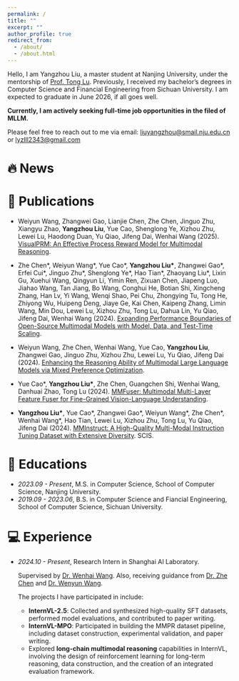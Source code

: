 ```yaml
---
permalink: /
title: ""
excerpt: ""
author_profile: true
redirect_from: 
  - /about/
  - /about.html
---
```


<span class='anchor' id='about-me'></span>

 Hello, I am Yangzhou Liu, a master student at Nanjing University, under the mentorship of [Prof. Tong Lu](https://cs.nju.edu.cn/lutong/). Previously, I received my bachelor’s degrees in Computer Science and Financial Engineering from Sichuan University. I am expected to graduate in June 2026, if all goes well.

<!-- **Currently, I am actively seeking full-time job opportunities in mllm.** -->
**Currently, I am actively seeking full-time job opportunities in the filed of MLLM.**

Please feel free to reach out to me via email: [liuyangzhou@smail.nju.edu.cn](liuyangzhou@smail.nju.edu.cn) or [lyzlll2343@gmail.com](lyzlll2343@gmail.com)

# 🔥 News

# 📝 Publications

- Weiyun Wang, Zhangwei Gao, Lianjie Chen, Zhe Chen, Jinguo Zhu, Xiangyu Zhao, **Yangzhou Liu**, Yue Cao, Shenglong Ye, Xizhou Zhu, Lewei Lu, Haodong Duan, Yu Qiao, Jifeng Dai, Wenhai Wang (2025). [VisualPRM: An Effective Process Reward Model for Multimodal Reasoning](https://arxiv.org/abs/2503.10291).

- Zhe Chen\*, Weiyun Wang\*, Yue Cao\*, **Yangzhou Liu\***, Zhangwei Gao\*, Erfei Cui\*, Jinguo Zhu\*, Shenglong Ye\*, Hao Tian\*, Zhaoyang Liu\*, Lixin Gu, Xuehui Wang, Qingyun Li, Yimin Ren, Zixuan Chen, Jiapeng Luo, Jiahao Wang, Tan Jiang, Bo Wang, Conghui He, Botian Shi, Xingcheng Zhang, Han Lv, Yi Wang, Wenqi Shao, Pei Chu, Zhongying Tu, Tong He, Zhiyong Wu, Huipeng Deng, Jiaye Ge, Kai Chen, Kaipeng Zhang, Limin Wang, Min Dou, Lewei Lu, Xizhou Zhu, Tong Lu, Dahua Lin, Yu Qiao, Jifeng Dai, Wenhai Wang (2024). [Expanding Performance Boundaries of Open-Source Multimodal Models with Model, Data, and Test-Time Scaling](https://arxiv.org/abs/2412.05271).

- Weiyun Wang, Zhe Chen, Wenhai Wang, Yue Cao, **Yangzhou Liu**, Zhangwei Gao, Jinguo Zhu, Xizhou Zhu, Lewei Lu, Yu Qiao, Jifeng Dai (2024). [Enhancing the Reasoning Ability of Multimodal Large Language Models via Mixed Preference Optimization](https://arxiv.org/abs/2411.10442).

- Yue Cao\*, **Yangzhou Liu\***, Zhe Chen, Guangchen Shi, Wenhai Wang, Danhuai Zhao, Tong Lu (2024). [MMFuser: Multimodal Multi-Layer Feature Fuser for Fine-Grained Vision-Language Understanding](https://arxiv.org/abs/2410.11829).

- **Yangzhou Liu\***, Yue Cao\*, Zhangwei Gao\*, Weiyun Wang\*, Zhe Chen\*, Wenhai Wang\*, Hao Tian, Lewei Lu, Xizhou Zhu, Tong Lu, Yu Qiao, Jifeng Dai (2024). [MMInstruct: A High-Quality Multi-Modal Instruction Tuning Dataset with Extensive Diversity](https://link.springer.com/article/10.1007/s11432-024-4187-3). SCIS.

# 📖 Educations

- *2023.09 - Present*, M.S. in Computer Science, School of Computer Science, Nanjing University. 
- *2019.09 - 2023.06*, B.S. in Computer Science and Fiancial Engineering, School of Computer Science, Sichuan University. 

# 💻 Experience

- *2024.10 - Present*, Research Intern in Shanghai AI Laboratory.

  Supervised by [Dr. Wenhai Wang](https://whai362.github.io/). 
  Also, receiving guidance from [Dr. Zhe Chen](https://czczup.github.io/) and [Dr. Wenyun Wang](https://scholar.google.com/citations?user=GJYzDkYAAAAJ&hl=en&oi=sra).

  The projects I have participated in include:

  - **InternVL-2.5**: Collected and synthesized high-quality SFT datasets, performed model evaluations, and contributed to paper writing.
  - **InternVL-MPO**: Participated in building the MMPR dataset pipeline, including dataset construction, experimental validation, and paper writing.
  - Explored **long-chain multimodal reasoning** capabilities in InternVL, involving the design of reinforcement learning for long-term reasoning, data construction, and the creation of an integrated evaluation framework.